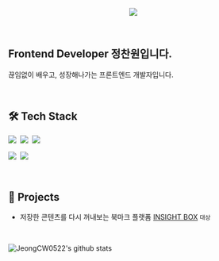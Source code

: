 <p align = "center">
<img src="https://capsule-render.vercel.app/api?type=waving&color=auto&height=250&section=header&text=Hello!&fontSize=70" />
</p>
<br>

## Frontend Developer 정찬원입니다.
끊임없이 배우고, 성장해나가는 프론트엔드 개발자입니다.

<br>

## 🛠 Tech Stack

<img src="https://img.shields.io/badge/react-20232a.svg?style=for-the-badge&logo=react&logoColor=61DAFB" />&nbsp;
<img src="https://img.shields.io/badge/javascript-F7DF1E.svg?style=for-the-badge&logo=javascript&logoColor=20232a" />&nbsp;
<img src="https://img.shields.io/badge/typescript-3178C6.svg?style=for-the-badge&logo=typescript&logoColor=white" />&nbsp;

<img src="https://img.shields.io/badge/styledcomponents-DB7093.svg?style=for-the-badge&logo=styledcomponents&logoColor=white" />&nbsp;
<img src="https://img.shields.io/badge/tailwindcss-06B6D4.svg?style=for-the-badge&logo=tailwindcss&logoColor=white" />&nbsp;

<br>

## 🤝 Projects
- 저장한 콘텐츠를 다시 꺼내보는 북마크 플랫폼 [INSIGHT BOX](https://github.com/Leets-Official/BOOKMARK-FE) `대상`

<br>

![JeongCW0522's github stats](https://github-readme-stats.vercel.app/api?username=JeongCW0522&hide=stars&count_private=true&show_icons=true&&theme=radical)
</div>

